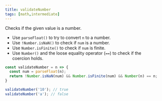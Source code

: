 ```yaml
---
title: validateNumber
tags: [math,intermediate]
---
```


Checks if the given value is a number.

- Use `parseFloat()` to try to convert `n` to a number.
- Use `!Number.isNaN()` to check if `num` is a number.
- Use `Number.isFinite()` to check if `num` is finite.
- Use `Number()` and the loose equality operator (`==`) to check if the coercion holds.

```js
const validateNumber = n => {
  const num = parseFloat(n);
  return !Number.isNaN(num) && Number.isFinite(num) && Number(n) == n;
}
```

```js
validateNumber('10'); // true
validateNumber('a'); // false
```
